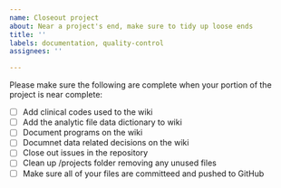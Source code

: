 ```yaml
---
name: Closeout project
about: Near a project's end, make sure to tidy up loose ends
title: ''
labels: documentation, quality-control
assignees: ''

---
```


Please make sure the following are complete when your portion of the project is near complete:

- [ ] Add clinical codes used to the wiki
- [ ] Add the analytic file data dictionary to wiki
- [ ] Document programs on the wiki
- [ ] Documnet data related decisions on the wiki
- [ ] Close out issues in the repository
- [ ] Clean up /projects folder removing any unused files
- [ ] Make sure all of your files are committeed and pushed to GitHub
